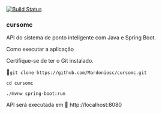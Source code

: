 [![Build Status](https://travis-ci.com/Mardoniosc/cursomc.svg?branch=master)](https://travis-ci.com/Mardoniosc/cursomc)

### cursomc

API do sistema de ponto inteligente com Java e Spring Boot.

Como executar a aplicação

Certifique-se de ter o Git instalado.

:link:`git clone https://github.com/Mardoniosc/cursomc.git`

`cd cursomc`

`./mvnw spring-boot:run`

API será executada em :link: http://localhost:8080
